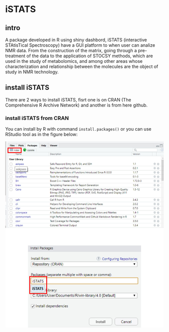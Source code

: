 # iSTATS
## intro
A package developed in R using shiny dashbord, iSTATS (interactive STAtisTical Spectroscopy) have a GUI platform to when user can analize NMR data. From the construction of the matrix, going through a pre-treatment of the data to the application of STOCSY methods, which are used in the study of metabolomics, and among other areas whose characterization and relationship between the molecules are the object of study in NMR technology.

## install iSTATS
There are 2 ways to install iSTATS, fisrt one is on CRAN (The Comprehensive R Archive Network) and another is from here github.

### install iSTATS from CRAN 
You can install by R with command `install.packages()` or you can use RStudio tool as in the figure below:


![Alt ou título da imagem](https://github.com/vitor-mendes-iq/iSTATS/blob/master/rstudio_install.jpg)
